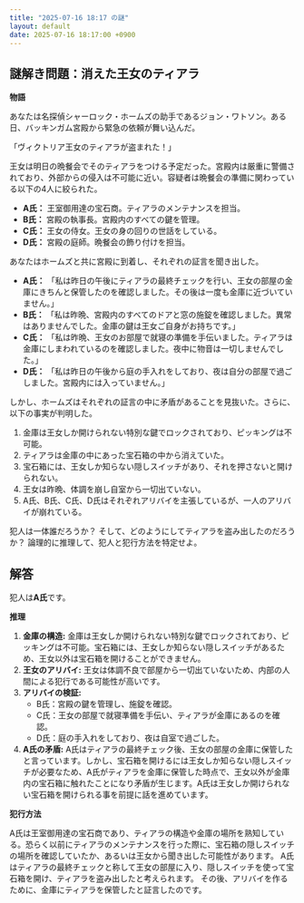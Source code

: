 ```yaml
---
title: "2025-07-16 18:17 の謎"
layout: default
date: 2025-07-16 18:17:00 +0900
---
```

## 謎解き問題：消えた王女のティアラ

**物語**

あなたは名探偵シャーロック・ホームズの助手であるジョン・ワトソン。ある日、バッキンガム宮殿から緊急の依頼が舞い込んだ。

「ヴィクトリア王女のティアラが盗まれた！」

王女は明日の晩餐会でそのティアラをつける予定だった。宮殿内は厳重に警備されており、外部からの侵入は不可能に近い。容疑者は晩餐会の準備に関わっている以下の4人に絞られた。

*   **A氏：** 王室御用達の宝石商。ティアラのメンテナンスを担当。
*   **B氏：** 宮殿の執事長。宮殿内のすべての鍵を管理。
*   **C氏：** 王女の侍女。王女の身の回りの世話をしている。
*   **D氏：** 宮殿の庭師。晩餐会の飾り付けを担当。

あなたはホームズと共に宮殿に到着し、それぞれの証言を聞き出した。

*   **A氏：** 「私は昨日の午後にティアラの最終チェックを行い、王女の部屋の金庫にきちんと保管したのを確認しました。その後は一度も金庫に近づいていません。」
*   **B氏：** 「私は昨晩、宮殿内のすべてのドアと窓の施錠を確認しました。異常はありませんでした。金庫の鍵は王女ご自身がお持ちです。」
*   **C氏：** 「私は昨晩、王女のお部屋で就寝の準備を手伝いました。ティアラは金庫にしまわれているのを確認しました。夜中に物音は一切しませんでした。」
*   **D氏：** 「私は昨日の午後から庭の手入れをしており、夜は自分の部屋で過ごしました。宮殿内には入っていません。」

しかし、ホームズはそれぞれの証言の中に矛盾があることを見抜いた。さらに、以下の事実が判明した。

1.  金庫は王女しか開けられない特別な鍵でロックされており、ピッキングは不可能。
2.  ティアラは金庫の中にあった宝石箱の中から消えていた。
3.  宝石箱には、王女しか知らない隠しスイッチがあり、それを押さないと開けられない。
4.  王女は昨晩、体調を崩し自室から一切出ていない。
5.  A氏、B氏、C氏、D氏はそれぞれアリバイを主張しているが、一人のアリバイが崩れている。

犯人は一体誰だろうか？ そして、どのようにしてティアラを盗み出したのだろうか？
論理的に推理して、犯人と犯行方法を特定せよ。

## 解答

犯人は**A氏**です。

**推理**

1.  **金庫の構造:** 金庫は王女しか開けられない特別な鍵でロックされており、ピッキングは不可能。宝石箱には、王女しか知らない隠しスイッチがあるため、王女以外は宝石箱を開けることができません。
2.  **王女のアリバイ:** 王女は体調不良で部屋から一切出ていないため、内部の人間による犯行である可能性が高いです。
3.  **アリバイの検証:**
    *   B氏：宮殿の鍵を管理し、施錠を確認。
    *   C氏：王女の部屋で就寝準備を手伝い、ティアラが金庫にあるのを確認。
    *   D氏：庭の手入れをしており、夜は自室で過ごした。
4.  **A氏の矛盾:** A氏はティアラの最終チェック後、王女の部屋の金庫に保管したと言っています。しかし、宝石箱を開けるには王女しか知らない隠しスイッチが必要なため、A氏がティアラを金庫に保管した時点で、王女以外が金庫内の宝石箱に触れたことになり矛盾が生じます。A氏は王女しか開けられない宝石箱を開けられる事を前提に話を進めています。

**犯行方法**

A氏は王室御用達の宝石商であり、ティアラの構造や金庫の場所を熟知している。恐らく以前にティアラのメンテナンスを行った際に、宝石箱の隠しスイッチの場所を確認していたか、あるいは王女から聞き出した可能性があります。
A氏はティアラの最終チェックと称して王女の部屋に入り、隠しスイッチを使って宝石箱を開け、ティアラを盗み出したと考えられます。
その後、アリバイを作るために、金庫にティアラを保管したと証言したのです。
